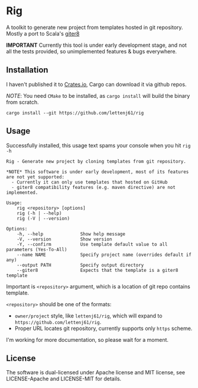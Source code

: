 # Rig

A toolkit to generate new project from templates hosted in git repository. Mostly a port to Scala's [giter8][g8]

__IMPORTANT__ Currently this tool is under early development stage, and not all the tests provided,
so unimplemented features & bugs everywhere.

## Installation

I haven't published it to [Crates.io][cratesio], Cargo can download it via github repos.

_NOTE_: You need `CMake` to be installed, as `cargo install` will build the binary from scratch.

```
cargo install --git https://github.com/lettenj61/rig
```

## Usage

Successfully installed, this usage text spams your console when you hit `rig -h`

```
Rig - Generate new project by cloning templates from git repository.

*NOTE* This software is under early development, most of its features are not yet supported:
  - Currently it can only use templates that hosted on GitHub
  - giter8 compatibility features (e.g. maven directive) are not implemented.

Usage:
    rig <repository> [options]
    rig (-h | --help)
    rig (-V | --version)

Options:
    -h, --help              Show help message
    -V, --version           Show version
    -Y, --confirm           Use template default value to all parameters (Yes-To-All)
    --name NAME             Specify project name (overrides default if any)
    --output PATH           Specify output directory
    --giter8                Expects that the template is a giter8 template
```

Important is `<repository>` argument, which is a location of git repo contains template.

`<repository>` should be one of the formats:
- `owner/project` style, like `lettenj61/rig`, which will expand to `https://github.com/lettenj61/rig`.
- Proper URL locates git repository, currently supports only `https` scheme.

I'm working for more documentation, so please wait for a moment.

## License
The software is dual-licensed under Apache license and MIT license, see LICENSE-Apache and LICENSE-MIT for details.


<!-- links -->
[cratesio]:https://crates.io/
[g8]:https://github.com/foundweekends/giter8

